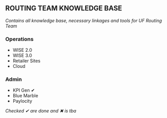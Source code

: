 ## ROUTING TEAM KNOWLEDGE BASE
*Contains all knowledge base, necessary linkages and tools for UF Routing Team*

### Operations
* WISE 2.0
* WISE 3.0
* Retailer Sites
* Cloud

### Admin
* KPI Gen ✔
* Blue Marble
* Paylocity

*Checked ✔ are done and ✖ is tba*